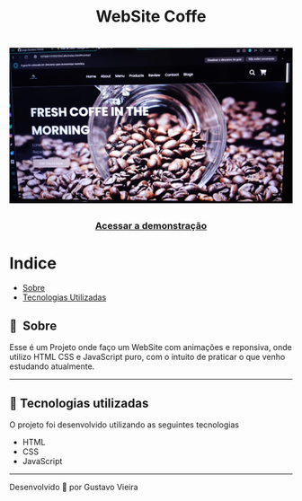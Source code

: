 # 

<h1 align="center"> WebSite Coffe </h1>

<h1>
    <img width="965px" src="/img/WebSite.jpg" alt="Foto WebSite-coffe">
</h1>

<h3 align="center">
    <a href="https://yiugi.github.io/WebSite_coffe/">Acessar a demonstração</a>
<h3 >
 
# Indice

- [Sobre](#-sobre)
- [Tecnologias Utilizadas](#-tecnologias-utilizadas)

## 🔖&nbsp; Sobre

Esse é um Projeto onde faço um WebSite com animações e reponsiva, onde utilizo HTML CSS e JavaScript puro, com o intuito de praticar o que venho estudando atualmente.

---

## 🚀 Tecnologias utilizadas

O projeto foi desenvolvido utilizando as seguintes tecnologias

- HTML
- CSS
- JavaScript 

---

Desenvolvido 💜 por Gustavo Vieira